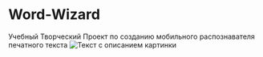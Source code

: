 # Word-Wizard
Учебный Творческий Проект по созданию мобильного распознавателя печатного текста 
<image src="application.png" alt="Текст с описанием картинки">
